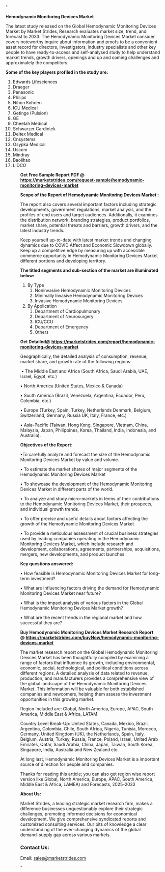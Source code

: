 "<p><strong>Hemodynamic Monitoring Devices Market</strong></p>
<p>The latest study released on the Global Hemodynamic Monitoring Devices Market by Market Strides, Research evaluates market size, trend, and forecast to 2033. The Hemodynamic Monitoring Devices Market consider covers noteworthy inquire about information and proofs to be a convenient asset record for directors, investigators, industry specialists and other key people to have ready-to-access and self-analysed study to help understand market trends, growth drivers, openings and up and coming challenges and approximately the competitors.</p>
<p><strong> Some of the key players profiled in the study are: </strong></p>
<p><ol><li>
Edwards Lifesciences</li><li>Draeger</li><li>Panasonic</li><li>Philips</li><li>Nihon Kohden</li><li>ICU Medical</li><li>Getinge (Pulsion)</li><li>GE</li><li>Cheetah Medical</li><li>Schwarzer Cardiotek</li><li>Deltex Medical</li><li>Cnsystems</li><li>Osypka Medical</li><li>Uscom</li><li>Mindray</li><li>Baolihao</li><li>LIDCO


</li><ol></p>
<p><strong>Get Free Sample Report PDF @ <a href=https://marketstrides.com/request-sample/hemodynamic-monitoring-devices-market>https://marketstrides.com/request-sample/hemodynamic-monitoring-devices-market</a></strong></p>
<p><strong> Scope of the Report of Hemodynamic Monitoring Devices Market : </strong></p>
<p>The report also covers several important factors including strategic developments, government regulations, market analysis, and the profiles of end users and target audiences. Additionally, it examines the distribution network, branding strategies, product portfolios, market share, potential threats and barriers, growth drivers, and the latest industry trends.</p>
<p>Keep yourself up-to-date with latest market trends and changing dynamics due to COVID Affect and Economic Slowdown globally. Keep up a competitive edge by measuring up with accessible commerce opportunity in Hemodynamic Monitoring Devices Market different portions and developing territory.</p>
<p><strong> The titled segments and sub-section of the market are illuminated below: </strong></p>
<p><ol><li>By Type<ol><li>Noninvasive Hemodynamic Monitoring Devices</li><li>Minimally Invasive Hemodynamic Monitoring Devices</li><li>Invasive Hemodynamic Monitoring Devices</li></ol></li><li>By Application<ol><li>Department of Cardiopulmonary</li><li>Department of Neurosurgery</li><li>ICU/CCU</li><li>Department of Emergency</li><li>Others</li></ol></li></ol></p>
<p><strong>Get Detailed@ <a href=https://marketstrides.com/report/hemodynamic-monitoring-devices-market>https://marketstrides.com/report/hemodynamic-monitoring-devices-market</a></strong></p>
<p>Geographically, the detailed analysis of consumption, revenue, market share, and growth rate of the following regions:</p>
<p>&nbsp;&bull; The Middle East and Africa (South Africa, Saudi Arabia, UAE, Israel, Egypt, etc.)</p>
<p>&bull; North America (United States, Mexico &amp; Canada)</p>
<p>&bull; South America (Brazil, Venezuela, Argentina, Ecuador, Peru, Colombia, etc.)</p>
<p>&bull; Europe (Turkey, Spain, Turkey, Netherlands Denmark, Belgium, Switzerland, Germany, Russia UK, Italy, France, etc.)</p>
<p>&bull; Asia-Pacific (Taiwan, Hong Kong, Singapore, Vietnam, China, Malaysia, Japan, Philippines, Korea, Thailand, India, Indonesia, and Australia).</p>
<p><strong>Objectives of the Report: </strong></p>
<p>&bull;To carefully analyze and forecast the size of the Hemodynamic Monitoring Devices Market by value and volume.</p>
<p>&bull; To estimate the market shares of major segments of the Hemodynamic Monitoring Devices Market</p>
<p>&bull; To showcase the development of the Hemodynamic Monitoring Devices Market in different parts of the world.</p>
<p>&bull; To analyze and study micro-markets in terms of their contributions to the Hemodynamic Monitoring Devices Market, their prospects, and individual growth trends.</p>
<p>&bull; To offer precise and useful details about factors affecting the growth of the Hemodynamic Monitoring Devices Market</p>
<p>&bull; To provide a meticulous assessment of crucial business strategies used by leading companies operating in the Hemodynamic Monitoring Devices Market, which include research and development, collaborations, agreements, partnerships, acquisitions, mergers, new developments, and product launches.</p>
<p><strong>Key questions answered: </strong></p>
<p>&bull; How feasible is Hemodynamic Monitoring Devices Market for long-term investment?</p>
<p>&bull; What are influencing factors driving the demand for Hemodynamic Monitoring Devices Market near future?</p>
<p>&bull; What is the impact analysis of various factors in the Global Hemodynamic Monitoring Devices Market growth?</p>
<p>&bull; What are the recent trends in the regional market and how successful they are?</p>
<p><strong>Buy Hemodynamic Monitoring Devices Market Research Report @&nbsp;<a href=https://marketstrides.com/buyNow/hemodynamic-monitoring-devices-market>https://marketstrides.com/buyNow/hemodynamic-monitoring-devices-market</a></strong></p>
<p>The market research report on the Global Hemodynamic Monitoring Devices Market has been thoughtfully compiled by examining a range of factors that influence its growth, including environmental, economic, social, technological, and political conditions across different regions. A detailed analysis of data related to revenue, production, and manufacturers provides a comprehensive view of the global landscape of the Hemodynamic Monitoring Devices Market. This information will be valuable for both established companies and newcomers, helping them assess the investment opportunities in this growing market.</p>
<p>Region Included are: Global, North America, Europe, APAC, South America, Middle East &amp; Africa, LATAM.</p>
<p>Country Level Break-Up: United States, Canada, Mexico, Brazil, Argentina, Colombia, Chile, South Africa, Nigeria, Tunisia, Morocco, Germany, United Kingdom (UK), the Netherlands, Spain, Italy, Belgium, Austria, Turkey, Russia, France, Poland, Israel, United Arab Emirates, Qatar, Saudi Arabia, China, Japan, Taiwan, South Korea, Singapore, India, Australia and New Zealand etc.</p>
<p>At long last, Hemodynamic Monitoring Devices Market is a important source of direction for people and companies.</p>
<p>Thanks for reading this article; you can also get region wise report version like Global, North America, Europe, APAC, South America, Middle East &amp; Africa, LAMEA) and Forecasts, 2025-2033</p>
<p><strong>About Us: </strong></p>
<p>Market Strides, a leading strategic market research firm, makes a difference businesses unquestionably explore their strategic challenges, promoting informed decisions for economical development. We give comprehensive syndicated reports and customized consulting services. Our bits of knowledge a clear understanding of the ever-changing dynamics of the global demand-supply gap across various markets.</p>
<h3>Contact Us:</h3>
<p>Email: <a href=mailto:sales@marketstrides.com>sales@marketstrides.com</a></p>"
